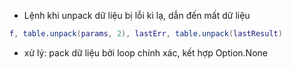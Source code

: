 - Lệnh khi unpack dữ liệu bị lỗi kì lạ, dẫn đến mất dữ liệu
```lua
f, table.unpack(params, 2), lastErr, table.unpack(lastResult)
```
- xử lý: pack dữ liệu bởi loop chính xác, kết hợp Option.None
